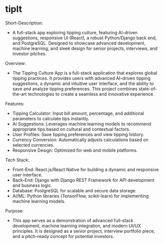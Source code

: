 # tipIt
Short-Description:
- A full-stack app exploring tipping culture, featuring AI-driven suggestions, responsive UI (React), a robust Python/Django back end, and PostgreSQL. Designed to showcase advanced development, machine learning, and sleek design for senior projects, interviews, and investor pitches.

Overview:
- The Tipping Culture App is a full-stack application that explores global tipping practices. It provides users with advanced AI-driven tipping suggestions, a dynamic and intuitive user interface, and the ability to save and analyze tipping preferences. This project combines state-of-the-art technologies to create a seamless and innovative experience.

Features:
- Tipping Calculator: Input bill amount, percentage, and additional parameters to calculate tips instantly.
- AI Suggestions: Leverages machine learning models to recommend appropriate tips based on cultural and contextual factors.
- User Profiles: Save tipping preferences and view tipping history.
- Currency Conversion: Automatically adjusts calculations based on selected currencies.
- Responsive Design: Optimized for web and mobile platforms.

Tech Stack:
- Front-End: React.js/React Native for building a dynamic and responsive user interface.
- Back-End: Django with Django REST Framework for API development and business logic.
- Database: PostgreSQL for scalable and secure data storage.
- AI/ML: Python libraries (TensorFlow, scikit-learn) for implementing machine learning models.

Purpose:
- This app serves as a demonstration of advanced full-stack development, machine learning integration, and modern UI/UX principles. It is designed as a senior project, interview portfolio piece, and a pitch-ready concept for potential investors.
